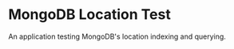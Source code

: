 MongoDB Location Test
=============
An application testing MongoDB's location indexing and querying.
